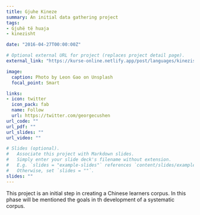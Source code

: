 ```yaml
---
title: Gjuhe Kineze
summary: An initial data gathering project
tags:
- Gjuhë të huaja
- kinezisht

date: "2016-04-27T00:00:00Z"

# Optional external URL for project (replaces project detail page).
external_link: "https://kurse-online.netlify.app/post/languages/kinezisht/"

image:
  caption: Photo by Leon Gao on Unsplash
  focal_point: Smart

links:
- icon: twitter
  icon_pack: fab
  name: Follow
  url: https://twitter.com/georgecushen
url_code: ""
url_pdf: ""
url_slides: ""
url_video: ""

# Slides (optional).
#   Associate this project with Markdown slides.
#   Simply enter your slide deck's filename without extension.
#   E.g. `slides = "example-slides"` references `content/slides/example-slides.md`.
#   Otherwise, set `slides = ""`.
slides: ""
---
```


This project is an initial step in creating a Chinese learners corpus. In this phase will be mentioned the goals in th development of a systematic corpus.

